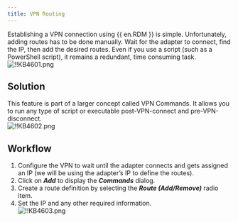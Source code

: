 ```yaml
---
title: VPN Routing
---
```

Establishing a VPN connection using {{ en.RDM }} is simple. Unfortunately, adding routes has to be done manually. Wait for the adapter to connect, find the IP, then add the desired routes. Even if you use a script (such as a PowerShell script), it remains a redundant, time consuming task.  
![!!KB4601.png](/img/en/kb/KB4601.png)

## Solution

This feature is part of a larger concept called VPN Commands. It allows you to run any type of script or executable post-VPN-connect and pre-VPN-disconnect.  
![!!KB4602.png](/img/en/kb/KB4602.png)

## Workflow

1. Configure the VPN to wait until the adapter connects and gets assigned an IP (we will be using the adapter’s IP to define the routes).
1. Click on ***Add*** to display the ***Commands*** dialog.
1. Create a route definition by selecting the ***Route (Add/Remove)*** radio item.
1. Set the IP and any other required information.  
![!!KB4603.png](/img/en/kb/KB4603.png)
